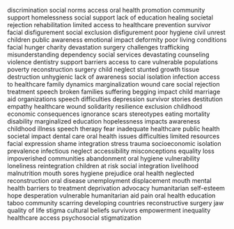 discrimination social norms access oral health promotion community support homelessness social support lack of education healing societal rejection rehabilitation limited access to healthcare prevention survivor facial disfigurement social exclusion disfigurement poor hygiene civil unrest children public awareness emotional impact deformity poor living conditions facial hunger charity devastation surgery challenges trafficking misunderstanding dependency social services devastating counseling violence dentistry support barriers access to care vulnerable populations poverty reconstruction surgery child neglect stunted growth tissue destruction unhygienic lack of awareness social isolation infection access to healthcare family dynamics marginalization wound care social rejection treatment speech broken families suffering begging impact child marriage aid organizations speech difficulties depression survivor stories destitution empathy healthcare wound solidarity resilience exclusion childhood economic consequences ignorance scars stereotypes eating mortality disability marginalized education hopelessness impacts awareness childhood illness speech therapy fear inadequate healthcare public health societal impact dental care oral health issues difficulties limited resources facial expression shame integration stress trauma socioeconomic isolation prevalence infectious neglect accessibility misconceptions equality loss impoverished communities abandonment oral hygiene vulnerability loneliness reintegration children at risk social integration livelihood malnutrition mouth sores hygiene prejudice oral health neglected reconstruction oral disease unemployment displacement mouth mental health barriers to treatment deprivation advocacy humanitarian self-esteem hope desperation vulnerable humanitarian aid pain oral health education taboo community scarring developing countries reconstructive surgery jaw quality of life stigma cultural beliefs survivors empowerment inequality healthcare access psychosocial stigmatization
